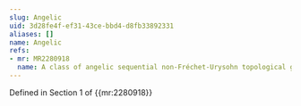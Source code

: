 ```yaml
---
slug: Angelic
uid: 3d28fe4f-ef31-43ce-bbd4-d8fb33892331
aliases: []
name: Angelic
refs:
- mr: MR2280918
  name: A class of angelic sequential non-Fréchet-Urysohn topological groups
---
```

Defined in Section 1 of {{mr:2280918}}
